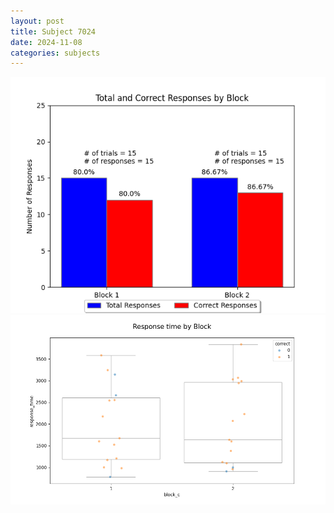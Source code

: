 ```yaml
---
layout: post
title: Subject 7024
date: 2024-11-08
categories: subjects
---
```


![](data/7024/run-3/7024_ATS_responses.png)
![](data/7024/run-3/7024_ATS_rt.png)
